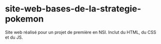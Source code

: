 # site-web-bases-de-la-strategie-pokemon

Site web réalisé pour un projet de première en NSI. Inclut du HTML, du CSS et du JS.

